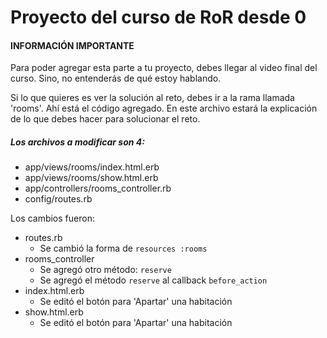 # Proyecto del curso de RoR desde 0

#### INFORMACIÓN IMPORTANTE

Para poder agregar esta parte a tu proyecto, debes llegar al video final del curso. Sino, no entenderás de qué estoy hablando.

Si lo que quieres es ver la solución al reto, debes ir a la rama llamada 'rooms'. Ahí está el código agregado.
En este archivo estará la explicación de lo que debes hacer para solucionar el reto.

##### Los archivos a modificar son 4:

- app/views/rooms/index.html.erb
- app/views/rooms/show.html.erb
- app/controllers/rooms_controller.rb
- config/routes.rb

Los cambios fueron:

- routes.rb
  - Se cambió la forma de `resources :rooms`
- rooms_controller
  - Se agregó otro método: `reserve`
  - Se agregó el método `reserve` al callback `before_action`
- index.html.erb
  - Se editó el botón para 'Apartar' una habitación
- show.html.erb
  - Se editó el botón para 'Apartar' una habitación
